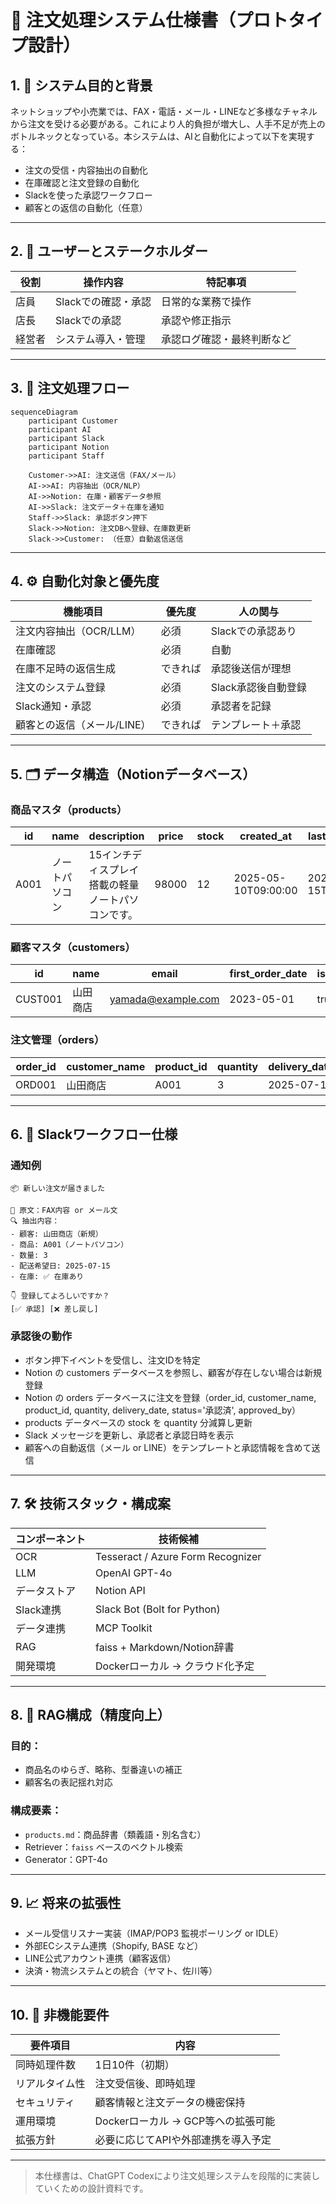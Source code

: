 # 📄 注文処理システム仕様書（プロトタイプ設計）

## 1. 🎯 システム目的と背景

ネットショップや小売業では、FAX・電話・メール・LINEなど多様なチャネルから注文を受ける必要がある。これにより人的負担が増大し、人手不足が売上のボトルネックとなっている。本システムは、AIと自動化によって以下を実現する：

- 注文の受信・内容抽出の自動化
- 在庫確認と注文登録の自動化
- Slackを使った承認ワークフロー
- 顧客との返信の自動化（任意）

---

## 2. 👥 ユーザーとステークホルダー

| 役割       | 操作内容             | 特記事項                                |
|------------|----------------------|----------------------------------------|
| 店員       | Slackでの確認・承認   | 日常的な業務で操作                    |
| 店長       | Slackでの承認         | 承認や修正指示                         |
| 経営者     | システム導入・管理     | 承認ログ確認・最終判断など             |

---

## 3. 🔁 注文処理フロー

```mermaid
sequenceDiagram
    participant Customer
    participant AI
    participant Slack
    participant Notion
    participant Staff

    Customer->>AI: 注文送信（FAX/メール）
    AI->>AI: 内容抽出（OCR/NLP）
    AI->>Notion: 在庫・顧客データ参照
    AI->>Slack: 注文データ＋在庫を通知
    Staff->>Slack: 承認ボタン押下
    Slack->>Notion: 注文DBへ登録、在庫数更新
    Slack->>Customer: （任意）自動返信送信
```

---

## 4. ⚙️ 自動化対象と優先度

| 機能項目                         | 優先度   | 人の関与             |
|----------------------------------|----------|----------------------|
| 注文内容抽出（OCR/LLM）         | 必須     | Slackでの承認あり     |
| 在庫確認                         | 必須     | 自動                 |
| 在庫不足時の返信生成            | できれば | 承認後送信が理想       |
| 注文のシステム登録              | 必須     | Slack承認後自動登録   |
| Slack通知・承認                 | 必須     | 承認者を記録         |
| 顧客との返信（メール/LINE）     | できれば | テンプレート＋承認     |

---

## 5. 🗂️ データ構造（Notionデータベース）

### 商品マスタ（products）
| id    | name             | description                             | price  | stock | created_at           | last_updated        |
|-------|------------------|-----------------------------------------|--------|-------|----------------------|---------------------|
| A001  | ノートパソコン    | 15インチディスプレイ搭載の軽量ノートパソコンです。 | 98000  | 12    | 2025-05-10T09:00:00  | 2025-07-15T10:00:00 |

### 顧客マスタ（customers）
| id         | name             | email                   | first_order_date | is_existing |
|------------|------------------|-------------------------|------------------|-------------|
| CUST001    | 山田商店          | yamada@example.com      | 2023-05-01       | true        |

### 注文管理（orders）
| order_id | customer_name | product_id | quantity | delivery_date | status     | approved_by |
|----------|----------------|-------------|----------|----------------|------------|-------------|
| ORD001   | 山田商店        | A001        | 3        | 2025-07-15     | 承認済      | tanaka      |

---

## 6. 💬 Slackワークフロー仕様

### 通知例
```
📦 新しい注文が届きました

🧾 原文：FAX内容 or メール文
🔍 抽出内容：
- 顧客: 山田商店（新規）
- 商品: A001（ノートパソコン）
- 数量: 3
- 配送希望日: 2025-07-15
- 在庫: ✅ 在庫あり

👇 登録してよろしいですか？
[✅ 承認] [❌ 差し戻し]
```

### 承認後の動作
- ボタン押下イベントを受信し、注文IDを特定
- Notion の customers データベースを参照し、顧客が存在しない場合は新規登録
- Notion の orders データベースに注文を登録（order_id, customer_name, product_id, quantity, delivery_date, status='承認済', approved_by）
- products データベースの stock を quantity 分減算し更新
- Slack メッセージを更新し、承認者と承認日時を表示
- 顧客への自動返信（メール or LINE）をテンプレートと承認情報を含めて送信

---

## 7. 🛠 技術スタック・構成案

| コンポーネント | 技術候補                          |
|----------------|----------------------------------|
| OCR            | Tesseract / Azure Form Recognizer|
| LLM            | OpenAI GPT-4o                    |
| データストア    | Notion API                       |
| Slack連携      | Slack Bot (Bolt for Python)      |
| データ連携     | MCP Toolkit                      |
| RAG            | faiss + Markdown/Notion辞書       |
| 開発環境        | Dockerローカル → クラウド化予定   |

---

## 8. 🔎 RAG構成（精度向上）

### 目的：
- 商品名のゆらぎ、略称、型番違いの補正
- 顧客名の表記揺れ対応

### 構成要素：
- `products.md`：商品辞書（類義語・別名含む）
- Retriever：`faiss` ベースのベクトル検索
- Generator：GPT-4o

---

## 9. 📈 将来の拡張性
- メール受信リスナー実装（IMAP/POP3 監視ポーリング or IDLE）
- 外部ECシステム連携（Shopify, BASE など）
- LINE公式アカウント連携（顧客返信）
- 決済・物流システムとの統合（ヤマト、佐川等）

---

## 10. 🔐 非機能要件

| 要件項目     | 内容                                 |
|--------------|--------------------------------------|
| 同時処理件数 | 1日10件（初期）                      |
| リアルタイム性 | 注文受信後、即時処理                 |
| セキュリティ | 顧客情報と注文データの機密保持       |
| 運用環境     | Dockerローカル → GCP等への拡張可能   |
| 拡張方針     | 必要に応じてAPIや外部連携を導入予定   |

---

> 本仕様書は、ChatGPT Codexにより注文処理システムを段階的に実装していくための設計資料です。
